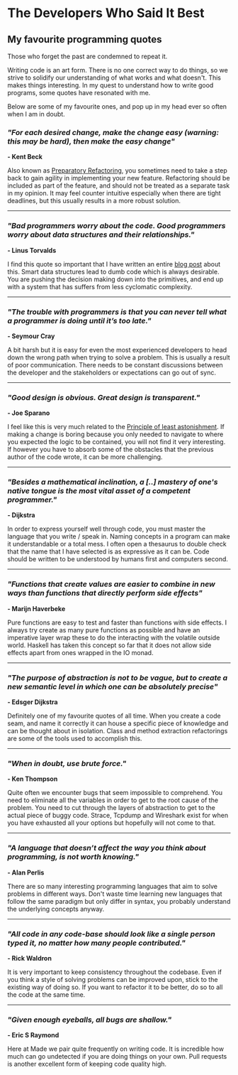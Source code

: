 # The Developers Who Said It Best

## My favourite programming quotes


Those who forget the past are condemned to repeat it.

Writing code is an art form. There is no one correct way to do things, so we strive to solidify our understanding of what works and what doesn't.
This makes things interesting.  In my quest to understand how to write good programs, some quotes have resonated with me.

Below are some of my favourite ones, and pop up in my head ever so often when I am in doubt.

### *"For each desired change, make the change easy (warning: this may be hard), then make the easy change"*

**- Kent Beck**

Also known as [Preparatory Refactoring](http://martinfowler.com/articles/preparatory-refactoring-example.html), you sometimes need to take a step back
to gain agility in implementing your new feature.
Refactoring should be included as part of the feature, and should not be treated as a separate task in my opinion.
It may feel counter intuitive especially when there are tight deadlines, but this usually results in a more robust solution.

---

### *"Bad programmers worry about the code. Good programmers worry about data structures and their relationships."*

**- Linus Torvalds**

I find this quote so important that I have written an entire [blog post](https://www.madetech.com/blog/data-structures-at-the-heart-of-your-system) about this.  Smart data structures lead to dumb code which is always desirable.  You are pushing the decision making down into the primitives, and end up with a system that has suffers from less cyclomatic complexity.

---

### *"The trouble with programmers is that you can never tell what a programmer is doing until it’s too late."*

**- Seymour Cray**

A bit harsh but it is easy for even the most experienced developers to head down the wrong path when trying to solve a problem.
This is usually a result of poor communication. There needs to be constant discussions between the developer and the stakeholders or expectations can
go out of sync.

---

### *"Good design is obvious. Great design is transparent."*

**- Joe Sparano**

I feel like this is very much related to the [Principle of least astonishment](https://en.wikipedia.org/wiki/Principle_of_least_astonishment).
If making a change is boring because you only needed to navigate to where you expected the logic to be contained, you will not find it very interesting.
If however you have to absorb some of the obstacles that the previous author of the code wrote, it can be more challenging.

---

### *"Besides a mathematical inclination, a [..] mastery of one's native tongue is the most vital asset of a competent programmer."*

**- Dijkstra**

In order to express yourself well through code, you must master the language that you write / speak in.
Naming concepts in a program can make it understandable or a total mess. I often open a thesaurus to double check that the name that I have selected
is as expressive as it can be. Code should be written to be understood by humans first and computers second.

---

### *"Functions that create values are easier to combine in new ways than functions that directly perform side effects"*

**- Marijn Haverbeke**

Pure functions are easy to test and faster than functions with side effects.
I always try create as many pure functions as possible and have an imperative layer wrap these to do the interacting with the volatile outside world.
Haskell has taken this concept so far that it does not allow side effects apart from ones wrapped in the IO monad.

---

### *"The purpose of abstraction is not to be vague, but to create a new semantic level in which one can be absolutely precise"*

**- Edsger Dijkstra**

Definitely one of my favourite quotes of all time.  When you create a code seam, and name it correctly it can house a specific piece of knowledge and
can be thought about in isolation. Class and method extraction refactorings are some of the tools used to accomplish this.

---

### *"When in doubt, use brute force."*

**- Ken Thompson**

Quite often we encounter bugs that seem impossible to comprehend. You need to eliminate all the variables in order to get to the root
cause of the problem.
You need to cut through the layers of abstraction to get to the actual piece of buggy code. Strace, Tcpdump and Wireshark exist for when you have
exhausted all your options but hopefully will not come to that.

---

### *"A language that doesn’t affect the way you think about programming, is not worth knowing."*

**- Alan Perlis**

There are so many interesting programming languages that aim to solve problems in different ways.
Don't waste time learning new languages that follow the same paradigm but only differ in syntax, you probably understand the underlying concepts
anyway.

---

### *"All code in any code-base should look like a single person typed it, no matter how many people contributed."*

**- Rick Waldron**

It is very important to keep consistency throughout the codebase.
Even if you think a style of solving problems can be improved upon, stick to the existing way of doing so.
If you want to refactor it to be better, do so to all the code at the same time.

---

### *"Given enough eyeballs, all bugs are shallow."*

**- Eric S Raymond**

Here at Made we pair quite frequently on writing code.  It is incredible how much can go undetected if you are doing things on your own.
Pull requests is another excellent form of keeping code quality high.
